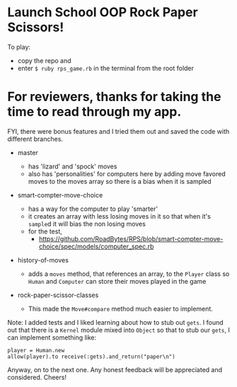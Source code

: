 # Launch School OOP Rock Paper Scissors!

To play:

* copy the repo and
* enter `$ ruby rps_game.rb` in the terminal from the root folder

# For reviewers, thanks for taking the time to read through my app.

FYI, there were bonus features and I tried them out and saved the code with different branches.

* master
  * has 'lizard' and 'spock' moves
  * also has 'personalities' for computers here by adding move favored moves to the moves array so there is a bias when it is sampled

* smart-compter-move-choice
  * has a way for the computer to play 'smarter'
  * it creates an array with less losing moves in it so that when it's `sample`d it will bias the non losing moves
  * for the test,
    * https://github.com/RoadBytes/RPS/blob/smart-compter-move-choice/spec/models/computer_spec.rb


* history-of-moves
  * adds a `moves` method, that references an array, to the `Player` class so `Human` and `Computer` can store their moves played in the game

* rock-paper-scissor-classes
  * This made the `Move#compare` method much easier to implement.

Note: I added tests and I liked learning about how to stub out `gets`.  I found out that there is a `Kernel` module mixed into `Object` so that to stub our `gets`, I can implement something like:

~~~
player = Human.new
allow(player).to receive(:gets).and_return("paper\n")
~~~

Anyway, on to the next one.  Any honest feedback will be appreciated and considered. Cheers!
